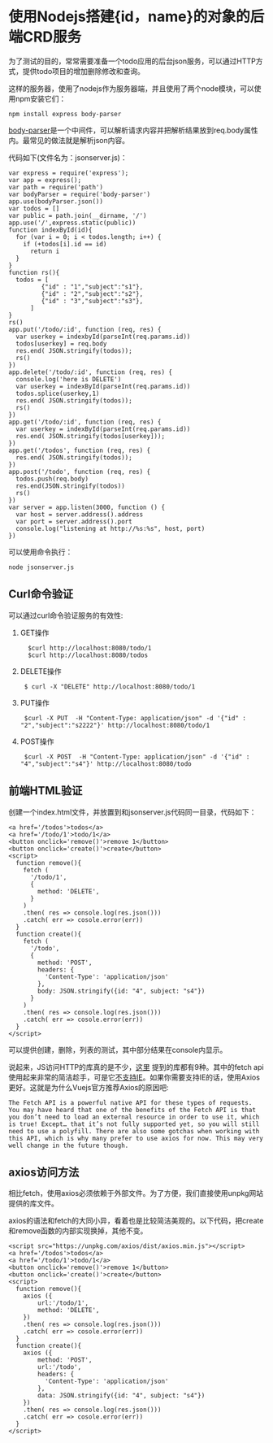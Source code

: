 
# 使用Nodejs搭建{id，name}的对象的后端CRD服务

为了测试的目的，常常需要准备一个todo应用的后台json服务，可以通过HTTP方式，提供todo项目的增加删除修改和查询。

这样的服务器，使用了nodejs作为服务器端，并且使用了两个node模块，可以使用npm安装它们：

	npm install express body-parser 

[body-parser](https://www.npmjs.com/package/body-parser)是一个中间件，可以解析请求内容并把解析结果放到req.body属性内。最常见的做法就是解析json内容。

代码如下(文件名为：jsonserver.js)：

	var express = require('express');
    var app = express();
    var path = require('path')
    var bodyParser = require('body-parser')
    app.use(bodyParser.json())
    var todos = []
    var public = path.join(__dirname, '/')
    app.use('/',express.static(public))
    function indexById(id){
      for (var i = 0; i < todos.length; i++) {
        if (+todos[i].id == id)
          return i
      }
    }
    function rs(){
      todos = [
             {"id" : "1","subject":"s1"},
             {"id" : "2","subject":"s2"},
             {"id" : "3","subject":"s3"},
          ]
    }
    rs()
    app.put('/todo/:id', function (req, res) {
      var userkey = indexbyId(parseInt(req.params.id))
      todos[userkey] = req.body
      res.end( JSON.stringify(todos));
      rs()
    })
    app.delete('/todo/:id', function (req, res) {
      console.log('here is DELETE')
      var userkey = indexById(parseInt(req.params.id))
      todos.splice(userkey,1)
      res.end( JSON.stringify(todos));
      rs()
    })
    app.get('/todo/:id', function (req, res) {
      var userkey = indexById(parseInt(req.params.id))
      res.end( JSON.stringify(todos[userkey]));
    })
    app.get('/todos', function (req, res) {
      res.end( JSON.stringify(todos));
    })
    app.post('/todo', function (req, res) {
      todos.push(req.body)
      res.end(JSON.stringify(todos))
      rs()
    })
    var server = app.listen(3000, function () {
      var host = server.address().address
      var port = server.address().port
      console.log("listening at http://%s:%s", host, port)
    })

可以使用命令执行：

	node jsonserver.js

## Curl命令验证

可以通过curl命令验证服务的有效性:

1. GET操作

    	 $curl http://localhost:8080/todo/1
    	 $curl http://localhost:8080/todos

2. DELETE操作

        $ curl -X "DELETE" http://localhost:8080/todo/1

3. PUT操作

    	$curl -X PUT  -H "Content-Type: application/json" -d '{"id" : "2","subject":"s2222"}' http://localhost:8080/todo/1


4. POST操作

    	$curl -X POST  -H "Content-Type: application/json" -d '{"id" : "4","subject":"s4"}' http://localhost:8080/todo
	
## 前端HTML验证

创建一个index.html文件，并放置到和jsonserver.js代码同一目录，代码如下：

    <a href='/todos'>todos</a>
    <a href='/todo/1'>todo/1</a>
    <button onclick='remove()'>remove 1</button>
    <button onclick='create()'>create</button>
    <script>
      function remove(){
        fetch (
          '/todo/1',
          {
            method: 'DELETE',
          }
        )
        .then( res => console.log(res.json()))
        .catch( err => cosole.error(err))
      }
      function create(){
        fetch (
          '/todo',
          {
            method: 'POST',
            headers: {
              'Content-Type': 'application/json'
            },
            body: JSON.stringify({id: "4", subject: "s4"})
          }
        )
        .then( res => console.log(res.json()))
        .catch( err => cosole.error(err))
      }
    </script>

可以提供创建，删除，列表的测试，其中部分结果在console内显示。

说起来，JS访问HTTP的库真的是不少，[这里](https://www.javascriptstuff.com/ajax-libraries/) 提到的库都有9种。其中的fetch api使用起来非常的简洁趁手，可是它[不支持IE](https://caniuse.com/#feat=fetch)。如果你需要支持IE的话，使用Axios更好。这就是为什么Vuejs官方推荐Axios的原因吧:

    The Fetch API is a powerful native API for these types of requests. You may have heard that one of the benefits of the Fetch API is that you don’t need to load an external resource in order to use it, which is true! Except… that it’s not fully supported yet, so you will still need to use a polyfill. There are also some gotchas when working with this API, which is why many prefer to use axios for now. This may very well change in the future though.
    
## axios访问方法

相比fetch，使用axios必须依赖于外部文件。为了方便，我们直接使用unpkg网站提供的库文件。

axios的语法和fetch的大同小异，看着也是比较简洁美观的。以下代码，把create和remove函数的内部实现换掉，其他不变。

    <script src="https://unpkg.com/axios/dist/axios.min.js"></script>
    <a href='/todos'>todos</a>
    <a href='/todo/1'>todo/1</a>
    <button onclick='remove()'>remove 1</button>
    <button onclick='create()'>create</button>
    <script>
      function remove(){
        axios ({
          	url:'/todo/1',
            method: 'DELETE',
        })
        .then( res => console.log(res.json()))
        .catch( err => cosole.error(err))
      }
      function create(){
        axios ({
            method: 'POST',
            url:'/todo',
            headers: {
              'Content-Type': 'application/json'
            },
            data: JSON.stringify({id: "4", subject: "s4"})
        })
        .then( res => console.log(res.json()))
        .catch( err => cosole.error(err))
      }
    </script>
